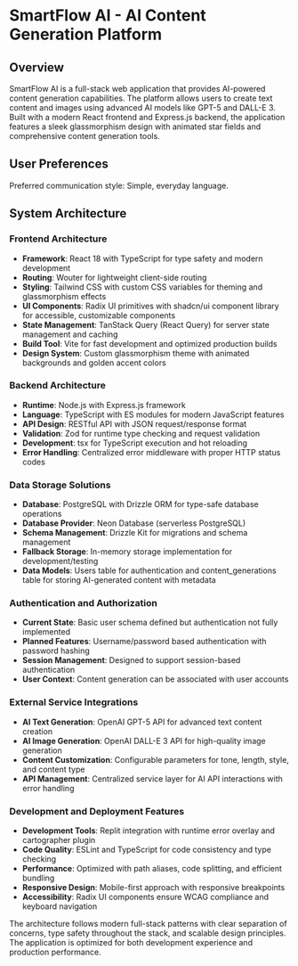 # SmartFlow AI - AI Content Generation Platform

## Overview

SmartFlow AI is a full-stack web application that provides AI-powered content generation capabilities. The platform allows users to create text content and images using advanced AI models like GPT-5 and DALL-E 3. Built with a modern React frontend and Express.js backend, the application features a sleek glassmorphism design with animated star fields and comprehensive content generation tools.

## User Preferences

Preferred communication style: Simple, everyday language.

## System Architecture

### Frontend Architecture
- **Framework**: React 18 with TypeScript for type safety and modern development
- **Routing**: Wouter for lightweight client-side routing
- **Styling**: Tailwind CSS with custom CSS variables for theming and glassmorphism effects
- **UI Components**: Radix UI primitives with shadcn/ui component library for accessible, customizable components
- **State Management**: TanStack Query (React Query) for server state management and caching
- **Build Tool**: Vite for fast development and optimized production builds
- **Design System**: Custom glassmorphism theme with animated backgrounds and golden accent colors

### Backend Architecture
- **Runtime**: Node.js with Express.js framework
- **Language**: TypeScript with ES modules for modern JavaScript features
- **API Design**: RESTful API with JSON request/response format
- **Validation**: Zod for runtime type checking and request validation
- **Development**: tsx for TypeScript execution and hot reloading
- **Error Handling**: Centralized error middleware with proper HTTP status codes

### Data Storage Solutions
- **Database**: PostgreSQL with Drizzle ORM for type-safe database operations
- **Database Provider**: Neon Database (serverless PostgreSQL)
- **Schema Management**: Drizzle Kit for migrations and schema management
- **Fallback Storage**: In-memory storage implementation for development/testing
- **Data Models**: Users table for authentication and content_generations table for storing AI-generated content with metadata

### Authentication and Authorization
- **Current State**: Basic user schema defined but authentication not fully implemented
- **Planned Features**: Username/password based authentication with password hashing
- **Session Management**: Designed to support session-based authentication
- **User Context**: Content generation can be associated with user accounts

### External Service Integrations
- **AI Text Generation**: OpenAI GPT-5 API for advanced text content creation
- **AI Image Generation**: OpenAI DALL-E 3 API for high-quality image generation
- **Content Customization**: Configurable parameters for tone, length, style, and content type
- **API Management**: Centralized service layer for AI API interactions with error handling

### Development and Deployment Features
- **Development Tools**: Replit integration with runtime error overlay and cartographer plugin
- **Code Quality**: ESLint and TypeScript for code consistency and type checking
- **Performance**: Optimized with path aliases, code splitting, and efficient bundling
- **Responsive Design**: Mobile-first approach with responsive breakpoints
- **Accessibility**: Radix UI components ensure WCAG compliance and keyboard navigation

The architecture follows modern full-stack patterns with clear separation of concerns, type safety throughout the stack, and scalable design principles. The application is optimized for both development experience and production performance.